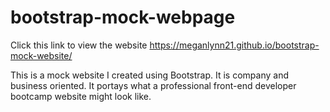 # bootstrap-mock-webpage
Click this link to view the website https://meganlynn21.github.io/bootstrap-mock-website/

This is a mock website I created using Bootstrap. It is company and business oriented. It portays what a professional front-end developer bootcamp website might look like.

